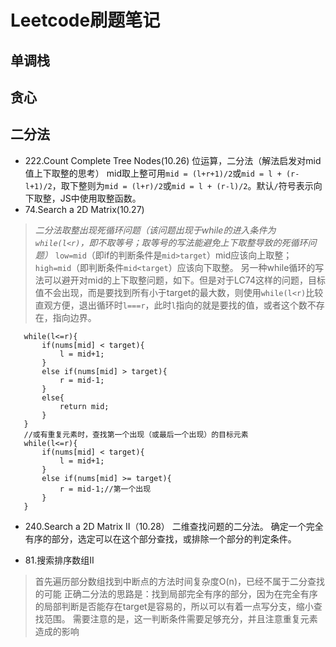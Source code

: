 # Leetcode刷题笔记

## 单调栈

## 贪心

## 二分法
 * 222.Count Complete Tree Nodes(10.26)  位运算，二分法（解法启发对mid值上下取整的思考）  mid取上整可用`mid = (l+r+1)/2`或`mid = l + (r-l+1)/2`，取下整则为`mid = (l+r)/2`或`mid = l + (r-l)/2`。默认`/`符号表示向下取整，JS中使用取整函数。
 * 74.Search a 2D Matrix(10.27)
 >*二分法取整出现死循环问题（该问题出现于while的进入条件为`while(l<r)`，即不取等号；取等号的写法能避免上下取整导致的死循环问题）*  `low=mid`（即if的判断条件是`mid>target`）mid应该向上取整；`high=mid`（即判断条件`mid<target`）应该向下取整。
 > 另一种while循环的写法可以避开对mid的上下取整问题，如下。但是对于LC74这样的问题，目标值不会出现，而是要找到所有小于target的最大数，则使用`while(l<r)`比较直观方便，退出循环时`l===r`，此时`l`指向的就是要找的值，或者这个数不存在，指向边界。
 ```
    while(l<=r){
        if(nums[mid] < target){
            l = mid+1;
        }
        else if(nums[mid] > target){
            r = mid-1;
        }
        else{
            return mid;
        }
    }
    //或有重复元素时，查找第一个出现（或最后一个出现）的目标元素
    while(l<=r){
        if(nums[mid] < target){
            l = mid+1;
        }
        else if(nums[mid] >= target){
            r = mid-1;//第一个出现
        }
    }
 ```
 * 240.Search a 2D Matrix II（10.28）  二维查找问题的二分法。  确定一个完全有序的部分，选定可以在这个部分查找，或排除一个部分的判定条件。

 * 81.搜索排序数组II
 > 首先遍历部分数组找到中断点的方法时间复杂度O(n)，已经不属于二分查找的可能
 > 正确二分法的思路是：找到局部完全有序的部分，因为在完全有序的局部判断是否能存在target是容易的，所以可以有着一点写分支，缩小查找范围。
 > 需要注意的是，这一判断条件需要足够充分，并且注意重复元素造成的影响

